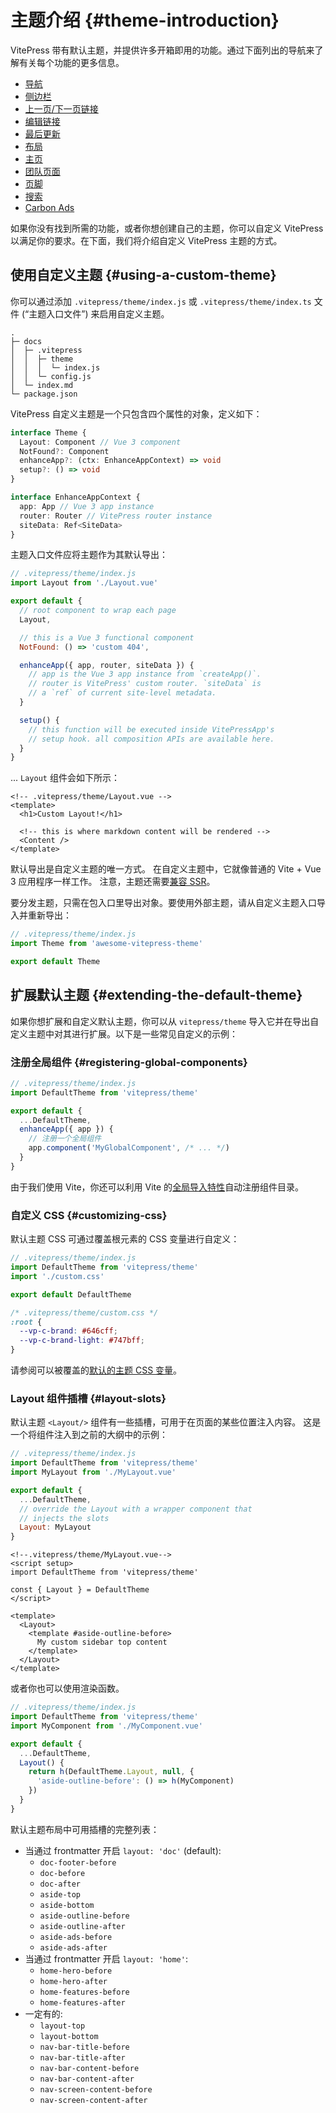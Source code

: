 # 主题介绍 {#theme-introduction}

VitePress 带有默认主题，并提供许多开箱即用的功能。通过下面列出的导航来了解有关每个功能的更多信息。

- [导航](./theme-nav)
- [侧边栏](./theme-sidebar)
- [上一页/下一页链接](./theme-prev-next-link)
- [编辑链接](./theme-edit-link)
- [最后更新](./theme-last-updated)
- [布局](./theme-layout)
- [主页](./theme-home-page)
- [团队页面](./theme-team-page)
- [页脚](./theme-footer)
- [搜索](./theme-search)
- [Carbon Ads](./theme-carbon-ads)

如果你没有找到所需的功能，或者你想创建自己的主题，你可以自定义 VitePress 以满足你的要求。在下面，我们将介绍自定义 VitePress 主题的方式。

## 使用自定义主题 {#using-a-custom-theme}

你可以通过添加 `.vitepress/theme/index.js` 或 `.vitepress/theme/index.ts` 文件 (“主题入口文件”) 来启用自定义主题。

```
.
├─ docs
│  ├─ .vitepress
│  │  ├─ theme
│  │  │  └─ index.js
│  │  └─ config.js
│  └─ index.md
└─ package.json
```

VitePress 自定义主题是一个只包含四个属性的对象，定义如下：

```ts
interface Theme {
  Layout: Component // Vue 3 component
  NotFound?: Component
  enhanceApp?: (ctx: EnhanceAppContext) => void
  setup?: () => void
}

interface EnhanceAppContext {
  app: App // Vue 3 app instance
  router: Router // VitePress router instance
  siteData: Ref<SiteData>
}
```

主题入口文件应将主题作为其默认导出：

```js
// .vitepress/theme/index.js
import Layout from './Layout.vue'

export default {
  // root component to wrap each page
  Layout,

  // this is a Vue 3 functional component
  NotFound: () => 'custom 404',

  enhanceApp({ app, router, siteData }) {
    // app is the Vue 3 app instance from `createApp()`.
    // router is VitePress' custom router. `siteData` is
    // a `ref` of current site-level metadata.
  }

  setup() {
    // this function will be executed inside VitePressApp's
    // setup hook. all composition APIs are available here.
  }
}
```

... `Layout` 组件会如下所示：

```vue
<!-- .vitepress/theme/Layout.vue -->
<template>
  <h1>Custom Layout!</h1>

  <!-- this is where markdown content will be rendered -->
  <Content />
</template>
```

默认导出是自定义主题的唯一方式。 在自定义主题中，它就像普通的 Vite + Vue 3 应用程序一样工作。 注意，主题还需要[兼容 SSR](./using-vue#browser-api-access-restrictions)。

要分发主题，只需在包入口里导出对象。要使用外部主题，请从自定义主题入口导入并重新导出：

```js
// .vitepress/theme/index.js
import Theme from 'awesome-vitepress-theme'

export default Theme
```

## 扩展默认主题 {#extending-the-default-theme}

如果你想扩展和自定义默认主题，你可以从 `vitepress/theme` 导入它并在导出自定义主题中对其进行扩展。以下是一些常见自定义的示例：

### 注册全局组件 {#registering-global-components}

```js
// .vitepress/theme/index.js
import DefaultTheme from 'vitepress/theme'

export default {
  ...DefaultTheme,
  enhanceApp({ app }) {
    // 注册一个全局组件
    app.component('MyGlobalComponent', /* ... */)
  }
}
```

由于我们使用 Vite，你还可以利用 Vite 的[全局导入特性](https://vitejs.dev/guide/features.html#glob-import)自动注册组件目录。

### 自定义 CSS {#customizing-css}

默认主题 CSS 可通过覆盖根元素的 CSS 变量进行自定义：

```js
// .vitepress/theme/index.js
import DefaultTheme from 'vitepress/theme'
import './custom.css'

export default DefaultTheme
```

```css
/* .vitepress/theme/custom.css */
:root {
  --vp-c-brand: #646cff;
  --vp-c-brand-light: #747bff;
}
```

请参阅可以被覆盖的[默认的主题 CSS 变量](https://github.com/vuejs/vitepress/blob/main/src/client/theme-default/styles/vars.css)。

### Layout 组件插槽 {#layout-slots}

默认主题 `<Layout/>` 组件有一些插槽，可用于在页面的某些位置注入内容。 这是一个将组件注入到之前的大纲中的示例：

```js
// .vitepress/theme/index.js
import DefaultTheme from 'vitepress/theme'
import MyLayout from './MyLayout.vue'

export default {
  ...DefaultTheme,
  // override the Layout with a wrapper component that
  // injects the slots
  Layout: MyLayout
}
```

```vue
<!--.vitepress/theme/MyLayout.vue-->
<script setup>
import DefaultTheme from 'vitepress/theme'

const { Layout } = DefaultTheme
</script>

<template>
  <Layout>
    <template #aside-outline-before>
      My custom sidebar top content
    </template>
  </Layout>
</template>
```

或者你也可以使用渲染函数。

```js
// .vitepress/theme/index.js
import DefaultTheme from 'vitepress/theme'
import MyComponent from './MyComponent.vue'

export default {
  ...DefaultTheme,
  Layout() {
    return h(DefaultTheme.Layout, null, {
      'aside-outline-before': () => h(MyComponent)
    })
  }
}
```

默认主题布局中可用插槽的完整列表：

- 当通过 frontmatter 开启 `layout: 'doc'` (default):
  - `doc-footer-before`
  - `doc-before`
  - `doc-after`
  - `aside-top`
  - `aside-bottom`
  - `aside-outline-before`
  - `aside-outline-after`
  - `aside-ads-before`
  - `aside-ads-after`
- 当通过 frontmatter 开启  `layout: 'home'`:
  - `home-hero-before`
  - `home-hero-after`
  - `home-features-before`
  - `home-features-after`
- 一定有的:
  - `layout-top`
  - `layout-bottom`
  - `nav-bar-title-before`
  - `nav-bar-title-after`
  - `nav-bar-content-before`
  - `nav-bar-content-after`
  - `nav-screen-content-before`
  - `nav-screen-content-after`
